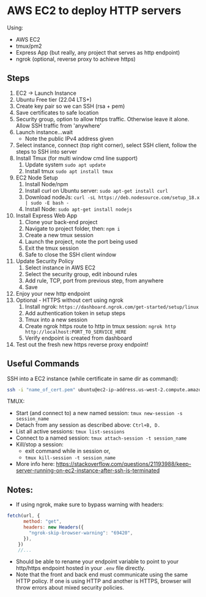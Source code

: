 # AWS EC2 to deploy HTTP servers

Using:

* AWS EC2
* tmux/pm2
* Express App (but really, any project that serves as http endpoint)
* ngrok (optional, reverse proxy to achieve https)

## Steps

1. EC2 -> Launch Instance
2. Ubuntu Free tier (22.04 LTS+)
3. Create key pair so we can SSH (rsa + pem)
4. Save certificates to safe location
5. Security group, option to allow https traffic.  Otherwise leave it alone.  Allow SSH traffic from 'anywhere'
6. Launch instance...wait
   * Note the public IPv4 address given 
7. Select instance, connect (top right corner), select SSH client, follow the steps to SSH into server
8. Install Tmux (for multi window cmd line support)
   1. Update system ```sudo apt update```
   2. Install tmux ```sudo apt install tmux```
9. EC2 Node Setup
   1.  Install Node/npm
   2.  Install curl on Ubuntu server: ```sudo apt-get install curl```
   3.  Download nodeJs: ```curl -sL https://deb.nodesource.com/setup_18.x | sudo -E bash -```
   4.  Install Node: ```sudo apt-get install nodejs```
10. Install Express Web App
    1.  Clone your back-end project
    2.  Navigate to project folder, then: ```npm i```
    3.  Create a new tmux session
    4.  Launch the project, note the port being used
    5.  Exit the tmux session
    6.  Safe to close the SSH client window
11. Update Security Policy
    1.  Select instance in AWS EC2
    2.  Select the security group, edit inbound rules
    3.  Add rule, TCP, port from previous step, from anywhere
    4.  Save
12. Enjoy your new http endpoint
13. Optional - HTTPS without cert using ngrok
    1.  Install ngrok: ```https://dashboard.ngrok.com/get-started/setup/linux```
    2.  Add authentication token in setup steps
    3.  Tmux into a new session
    4.  Create ngrok https route to http in tmux session: ```ngrok http http://localhost:PORT_TO_SERVICE_HERE```
    5.  Verify endpoint is created from dashboard
14. Test out the fresh new https reverse proxy endpoint!
    
## Useful Commands

SSH into a EC2 instance (while certificate in same dir as command):

```bash
ssh -i "name_of_cert.pem" ubuntu@ec2-ip-address.us-west-2.compute.amazonaws.com
```

TMUX:

- Start (and connect to) a new named session: ```tmux new-session -s session_name```
- Detach from any session as described above: ```Ctrl+B, D.```
- List all active sessions: ```tmux list-sessions```
- Connect to a named session: ```tmux attach-session -t session_name```
- Kill/stop a session:
  - exit command while in session or,
  - ```tmux kill-session -t session_name```
- More info here: https://stackoverflow.com/questions/21193988/keep-server-running-on-ec2-instance-after-ssh-is-terminated

## Notes:
- If using ngrok, make sure to bypass warning with headers:
  
```javascript
fetch(url, {
      method: "get",
      headers: new Headers({
        "ngrok-skip-browser-warning": "69420",
      }),
    })
    //...
```

- Should be able to rename your endpoint variable to point to your http/https endpoint hosted in your ```.env``` file directly.
- Note that the front and back end must communicate using the same HTTP policy.  If one is using HTTP and another is HTTPS, browser will throw errors about mixed security policies.